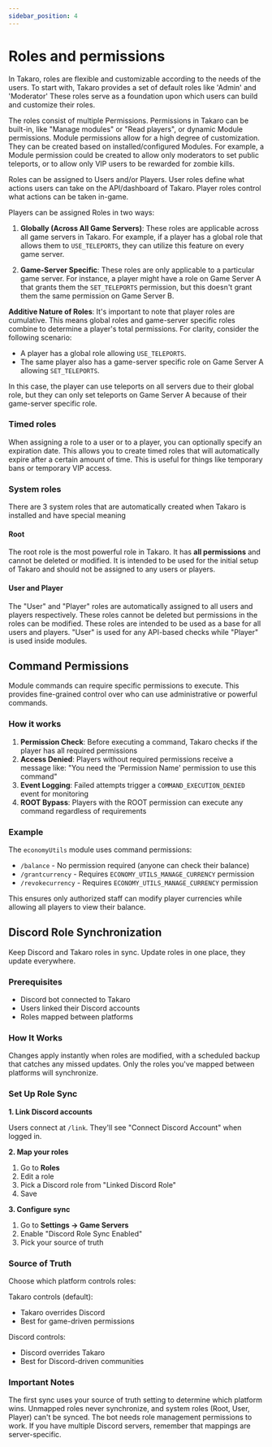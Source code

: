 ```yaml
---
sidebar_position: 4
---
```


# Roles and permissions

In Takaro, roles are flexible and customizable according to the needs of the users. To start with, Takaro provides a set of default roles like 'Admin' and 'Moderator' These roles serve as a foundation upon which users can build and customize their roles.

The roles consist of multiple Permissions. Permissions in Takaro can be built-in, like "Manage modules" or "Read players", or dynamic Module permissions. Module permissions allow for a high degree of customization. They can be created based on installed/configured Modules. For example, a Module permission could be created to allow only moderators to set public teleports, or to allow only VIP users to be rewarded for zombie kills.

Roles can be assigned to Users and/or Players. User roles define what actions users can take on the API/dashboard of Takaro. Player roles control what actions can be taken in-game.

Players can be assigned Roles in two ways:
1. **Globally (Across All Game Servers)**: These roles are applicable across all game servers in Takaro. For example, if a player has a global role that allows them to `USE_TELEPORTS`, they can utilize this feature on every game server.
   
2. **Game-Server Specific**: These roles are only applicable to a particular game server. For instance, a player might have a role on Game Server A that grants them the `SET_TELEPORTS` permission, but this doesn't grant them the same permission on Game Server B.

**Additive Nature of Roles**: It's important to note that player roles are cumulative. This means global roles and game-server specific roles combine to determine a player's total permissions. For clarity, consider the following scenario:

- A player has a global role allowing `USE_TELEPORTS`.
- The same player also has a game-server specific role on Game Server A allowing `SET_TELEPORTS`.

In this case, the player can use teleports on all servers due to their global role, but they can only set teleports on Game Server A because of their game-server specific role.

### Timed roles

When assigning a role to a user or to a player, you can optionally specify an expiration date. This allows you to create timed roles that will automatically expire after a certain amount of time. This is useful for things like temporary bans or temporary VIP access.

### System roles

There are 3 system roles that are automatically created when Takaro is installed and have special meaning

#### Root

The root role is the most powerful role in Takaro. It has **all permissions** and cannot be deleted or modified. It is intended to be used for the initial setup of Takaro and should not be assigned to any users or players.

#### User and Player

The "User" and "Player" roles are automatically assigned to all users and players respectively. These roles cannot be deleted but permissions in the roles can be modified. These roles are intended to be used as a base for all users and players. "User" is used for any API-based checks while "Player" is used inside modules.

## Command Permissions

Module commands can require specific permissions to execute. This provides fine-grained control over who can use administrative or powerful commands.

### How it works

1. **Permission Check**: Before executing a command, Takaro checks if the player has all required permissions
2. **Access Denied**: Players without required permissions receive a message like: "You need the 'Permission Name' permission to use this command"
3. **Event Logging**: Failed attempts trigger a `COMMAND_EXECUTION_DENIED` event for monitoring
4. **ROOT Bypass**: Players with the ROOT permission can execute any command regardless of requirements

### Example

The `economyUtils` module uses command permissions:
- `/balance` - No permission required (anyone can check their balance)
- `/grantcurrency` - Requires `ECONOMY_UTILS_MANAGE_CURRENCY` permission
- `/revokecurrency` - Requires `ECONOMY_UTILS_MANAGE_CURRENCY` permission

This ensures only authorized staff can modify player currencies while allowing all players to view their balance.

## Discord Role Synchronization

Keep Discord and Takaro roles in sync. Update roles in one place, they update everywhere.

### Prerequisites

- Discord bot connected to Takaro
- Users linked their Discord accounts
- Roles mapped between platforms

### How It Works

Changes apply instantly when roles are modified, with a scheduled backup that catches any missed updates. Only the roles you've mapped between platforms will synchronize.

### Set Up Role Sync

**1. Link Discord accounts**

Users connect at `/link`. They'll see "Connect Discord Account" when logged in.

**2. Map your roles**

1. Go to **Roles**
2. Edit a role
3. Pick a Discord role from "Linked Discord Role"
4. Save

**3. Configure sync**

1. Go to **Settings → Game Servers**
2. Enable "Discord Role Sync Enabled"
3. Pick your source of truth

### Source of Truth

Choose which platform controls roles:

Takaro controls (default):
- Takaro overrides Discord
- Best for game-driven permissions

Discord controls:
- Discord overrides Takaro
- Best for Discord-driven communities

### Important Notes

The first sync uses your source of truth setting to determine which platform wins. Unmapped roles never synchronize, and system roles (Root, User, Player) can't be synced. The bot needs role management permissions to work. If you have multiple Discord servers, remember that mappings are server-specific.

